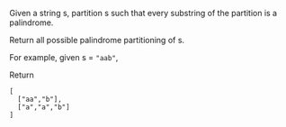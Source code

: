 Given a string s, partition s such that every substring of the partition is a palindrome.

Return all possible palindrome partitioning of s.

For example, given s = `"aab"`,

Return

```
[
  ["aa","b"],
  ["a","a","b"]
]
```